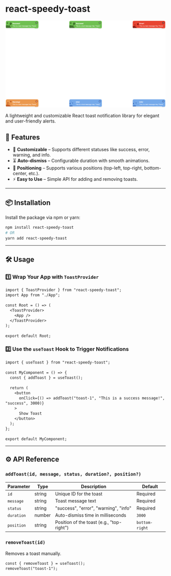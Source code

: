 # react-speedy-toast
![React Speedy Toast Preview](src/assets/toast-preview.png)

A lightweight and customizable React toast notification library for elegant and user-friendly alerts.

## 🚀 Features

- 🎨 **Customizable** – Supports different statuses like success, error, warning, and info.
- ⏳ **Auto-dismiss** – Configurable duration with smooth animations.
- 📌 **Positioning** – Supports various positions (top-left, top-right, bottom-center, etc.).
- ⚡ **Easy to Use** – Simple API for adding and removing toasts.

---

## 📦 Installation

Install the package via npm or yarn:

```sh
npm install react-speedy-toast
# OR
yarn add react-speedy-toast
```

---

## 🛠 Usage

### 1️⃣ Wrap Your App with `ToastProvider`

```tsx
import { ToastProvider } from "react-speedy-toast";
import App from "./App";

const Root = () => (
  <ToastProvider>
    <App />
  </ToastProvider>
);

export default Root;
```

### 2️⃣ Use the `useToast` Hook to Trigger Notifications

```tsx
import { useToast } from "react-speedy-toast";

const MyComponent = () => {
  const { addToast } = useToast();

  return (
    <button
      onClick={() => addToast("toast-1", "This is a success message!", "success", 3000)}
    >
      Show Toast
    </button>
  );
};

export default MyComponent;
```

---

## ⚙️ API Reference

### `addToast(id, message, status, duration?, position?)`

| Parameter  | Type   | Description                               | Default        |
| ---------- | ------ | ----------------------------------------- | -------------- |
| `id`       | string | Unique ID for the toast                   | Required       |
| `message`  | string | Toast message text                        | Required       |
| `status`   | string | "success", "error", "warning", "info"     | Required       |
| `duration` | number | Auto-dismiss time in milliseconds         | `3000`         |
| `position` | string | Position of the toast (e.g., "top-right") | `bottom-right` |

### `removeToast(id)`

Removes a toast manually.

```tsx
const { removeToast } = useToast();
removeToast("toast-1");
```

